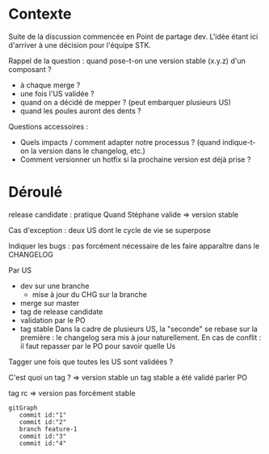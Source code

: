 # Contexte

Suite de la discussion commencée en Point de partage dev.
L'idée étant ici d'arriver à une décision pour l'équipe STK.

Rappel de la question : quand pose-t-on une version stable (x.y.z) d'un composant ?
- à chaque merge ?
- une fois l'US validée ?
- quand on a décidé de mepper ? (peut embarquer plusieurs US)
- quand les poules auront des dents ?

Questions accessoires :  
- Quels impacts / comment adapter notre processus ? (quand indique-t-on la version dans le changelog, etc.)
- Comment versionner un hotfix si la prochaine version est déjà prise ?
# Déroulé

release candidate : pratique
Quand Stéphane valide => version stable

Cas d'exception : deux US dont le cycle de vie se superpose

Indiquer les bugs : pas forcément nécessaire de les faire apparaître dans le CHANGELOG

Par US
- dev sur une branche
	- mise à jour du CHG sur la branche
- merge sur master
- tag de release candidate
- validation par le PO
- tag stable
Dans la cadre de plusieurs US, la "seconde" se rebase sur la première : le changelog sera mis à jour naturellement. En cas de conflit : il faut repasser par le PO pour savoir quelle Us

Tagger une fois que toutes les US sont validées ?

C'est quoi un tag ?
=> version stable un tag stable a été validé parler PO

tag rc
=> version pas forcément stable

```mermaid
gitGraph
   commit id:"1"
   commit id:"2"
   branch feature-1
   commit id:"3"
   commit id:"4"

```